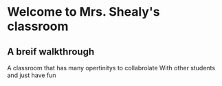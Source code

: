 <!DOCTYPE html>
<html>
  <head>
    <h1 class= introducer>Welcome to Mrs. Shealy's classroom </h1>
    <h2> A breif walkthrough</h2>
    <p class= abriefwalkthrough>A classroom that has many opertinitys to  collabrolate With other students and just have fun </p>
  </head>
